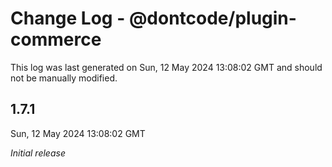 # Change Log - @dontcode/plugin-commerce

This log was last generated on Sun, 12 May 2024 13:08:02 GMT and should not be manually modified.

## 1.7.1
Sun, 12 May 2024 13:08:02 GMT

_Initial release_

